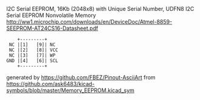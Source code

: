 I2C Serial EEPROM, 16Kb (2048x8) with Unique Serial Number, UDFN8
I2C Serial EEPROM Nonvolatile Memory
http://ww1.microchip.com/downloads/en/DeviceDoc/Atmel-8859-SEEPROM-AT24CS16-Datasheet.pdf


	    +---------+
	 NC |[1]   [9]| NC
	 NC |[2]   [8]| VCC
	 NC |[3]   [7]| WP
	GND |[4]   [6]| SCL
	    +---------+


generated by https://github.com/FBEZ/Pinout-AsciiArt from https://github.com/ask6483/kicad-symbols/blob/master/Memory_EEPROM.kicad_sym